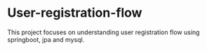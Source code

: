 # User-registration-flow
This project focuses on understanding user registration flow using springboot, jpa and mysql.
